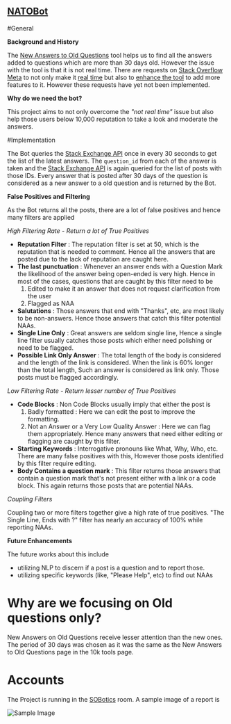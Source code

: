 
[NATOBot](http://stackapps.com/questions/7049/natobot-bringing-10k-moderation-to-all) 
---

#General

**Background and History**

The [New Answers to Old Questions](http://stackoverflow.com/tools/new-answers-old-questions) tool helps us to find all the answers added to questions which are more than 30 days old. However the issue with the tool is that it is not real time. There are requests on [Stack Overflow Meta](http://meta.stackoverflow.com) to not only make it [real time](http://meta.stackoverflow.com/questions/312246/make-the-new-answers-to-old-questions-real-time) but also to [enhance the tool](http://meta.stackoverflow.com/questions/319952/enhance-the-new-answers-to-old-questions-moderator-tool) to add more features to it. However these requests have yet not been implemented. 

**Why do we need the bot?**

This project aims to not only overcome the *"not real time"* issue but also help those users below 10,000 reputation to take a look and moderate the answers.

#Implementation

The Bot queries the [Stack Exchange API](https://api.stackexchange.com/docs/answers) once in every 30 seconds to get the list of the latest answers. The `question_id` from each of the answer is taken and the [Stack Exchange API](https://api.stackexchange.com/docs/questions-by-ids) is again queried for the list of posts with those IDs. Every answer that is posted after 30 days of the question is considered as a new answer to a old question and is returned by the Bot. 

**False Positives and Filtering** 

As the Bot returns all the posts, there are a lot of false positives and hence many filters are applied 

*High Filtering Rate - Return a lot of True Positives* 

 - **Reputation Filter** : The reputation filter is set at 50, which is the reputation that is needed to comment. Hence all the answers that are posted due to the lack of reputation are caught here.
 - **The last punctuation** : Whenever an answer ends with a Question Mark the likelihood of the answer being open-ended is very high. Hence in most of the cases, questions that are caught by this filter need to be 
    1. Edited to make it an answer that does not request clarification from the user
    2. Flagged as NAA
 - **Salutations** : Those answers that end with "Thanks", etc, are most likely to be non-answers. Hence those answers that catch this filter potential NAAs. 
 - **Single Line Only** : Great answers are seldom single line, Hence a single line filter usually catches those posts which either need polishing or need to be flagged.
 - **Possible Link Only Answer** : The total length of the body is considered and the length of the link is considered. When the link is 60% longer than the total length, Such an answer is considered as link only. Those posts must be flagged accordingly. 

*Low Filtering Rate - Return lesser number of True Positives*

 - **Code Blocks** : Non Code Blocks usually imply that either the post is 
    1. Badly formatted : Here we can edit the post to improve the formatting.
    2. Not an Answer or a Very Low Quality Answer : Here we can flag them appropriately.
    Hence many answers that need either editing or flagging are caught by this filter. 
 - **Starting Keywords** : Interrogative pronouns like What, Why, Who, etc. There are many false positives with this, However those posts identified by this filter require editing. 
 - **Body Contains a question mark** : This filter returns those answers that contain a question mark that's not present either with a link or a code block. This again returns those posts that are potential NAAs. 

*Coupling Filters*

Coupling two or more filters together give a high rate of true positives. "The Single Line, Ends with ?" filter has nearly an accuracy of 100% while reporting NAAs. 

**Future Enhancements**

The future works about this include 
  - utilizing NLP to discern if a post is a question and to report those. 
  - utilizing specific keywords (like, "Please Help", etc) to find out NAAs

# Why are we focusing on Old questions only?
   
  New Answers on Old Questions receive lesser attention than the new ones. The period of 30 days was chosen as it was the same as the New Answers to Old Questions page in the 10k tools page. 

# Accounts 

  The Project is running in the [SOBotics](http://chat.stackoverflow.com/rooms/111347/sobotics) room. A sample image of a report is 
  
  ![Sample Image](http://i.stack.imgur.com/5uqcK.png)
  
